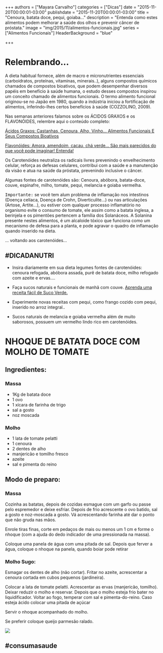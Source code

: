 +++
authors = ["Mayara Carvalho"]
categories = ["Dicas"]
date = "2015-11-20T00:00:01-03:00"
publishdate = "2015-11-20T00:00:01-03:00"
title = "Cenoura, batata doce, pequi, goiaba..."
description = "Entenda como estes alimentos podem melhorar a saúde dos olhos e prevenir câncer de próstata."
image = "img/2015/11/alimentos-funcionais.jpg"
series = ["Alimentos Funcionais"]
  HeaderBackground = "blue"

+++


# Relembrando...

A dieta habitual fornece, além de macro e micronutrientes essenciais (carboidratos, proteínas, vitaminas, minerais..), alguns compostos químicos chamados de compostos bioativos, que podem desempenhar diversos papéis em benefício à saúde humana, o estudo desses compostos inspirou um conceito chamado de alimentos funcionais. O termo alimento funcional originou-se no Japão em 1980, quando a indústria iniciou a fortificação de alimentos, inferindo-lhes certos benefícios à saúde (COZZOLINO, 2009).

Nas semanas anteriores falamos sobre os ÁCIDOS GRAXOS e os FLAVONÓIDES, relembre aqui o conteúdo completo:

[Ácidos Graxos: Castanhas, Cenoura, Alho, Vinho... Alimentos Funcionais E Seus Compostos Bioativos](http://blog.autoconexao.org.br/post/2015/11/alimentos-funcionais/)

[Flavonóides: Amora, amendoim, cacau, chá verde... São mais parecidos do que você pode imaginar! Entenda!](http://blog.autoconexao.org.br/post/2015/11/alimentos-funcionais-flavonoides/)


Os Carotenóides neutraliza os radicais livres prevenindo o envelhecimento celular, reforça as defesas celulares, contribui com a saúde e a manutenção da visão e atua na saúde da próstata, prevenindo inclusive o câncer.

Algumas fontes de carotenóides são: Cenoura, abóbora, batata-doce, couve, espinafre, milho, tomate, pequi, melancia e goiaba vermelha.

<kbd>Importante:</kbd> se você tem alum problema de inflamação nos intestinos (Doença celíaca, Doença de Crohn, Diverticulite...) ou nas articulações (Artose, Artite...), ou estiver com qualquer processo inflamatório no organismo evite o consumo de tomate, ele assim como a batata inglesa, a berinjela e os pimentões pertencem a família dos Solanáceos. A Solanina presente nestes alimentos, é um alcaloide tóxico que funciona como um mecanismo de defesa para a planta, e pode agravar o quadro de inflamação quando inserido na dieta.

... voltando aos carotenóides...

## #DICADANUTRI

- Insira diariamente em sua dieta legumes fontes de carotenóides: cenoura refogada, abóbora assada, purê de batata doce, milho refogado com azeite e ervas....

- Faça sucos naturais e funcionais de manhã com couve. [Aprenda uma receita fácil de Suco Verde.](http://blog.autoconexao.org.br/post/2015/09/suco-verde/)

- Experimente novas receitas com pequi, como frango cozido com pequi, inserido no arroz integral..

- Sucos naturais de melancia e goiaba vermelha além de muito saborosos, possuem um vermelho lindo rico em carotenóides.


# NHOQUE DE BATATA DOCE COM MOLHO DE TOMATE

## Ingredientes:

### Massa

- 1Kg de batata doce
- 1 ovo
- 1 xícara de farinha de trigo
- sal a gosto
- noz moscada

### Molho

- 1 lata de tomate pelatti
- 1 cenoura
- 2 dentes de alho
- manjericão e tomilho fresco
- azeite
- sal e pimenta do reino

## Modo de preparo:

### Massa

Cozinha as batatas, depois de cozidas esmague com um garfo ou passe pelo espremedor e deixe esfriar. Depois de frio acrescente o ovo batido, sal a gosto e noz-moscada a gosto. Vá acrescentando farinha até dar o ponto que não gruda nas mãos.

Enrole tiras finas, corte em pedaços de mais ou menos um 1 cm e forme o nhoque (com a ajuda do dedo indicador de uma pressionada na massa).

Coloque uma panela de água com uma pitada de sal.
Depois que ferver a água, coloque o nhoque na panela, quando boiar pode retirar

### Molho Sugo:

Esmagar os dentes de alho (não cortar). Fritar no azeite, acrescentar a cenoura cortada em cubos pequenos (jardineira).

Colocar a lata de tomate pelatti. Acrescentar as ervas (manjericão, tomilho). Deixar reduzir o molho e reservar. Depois que o molho esteja frio bater no liquidificador. Voltar ao fogo, temperar com sal e pimenta-do-reino. Caso esteja ácido colocar uma pitada de açúcar

Servir o nhoque acompanhado do molho.

Se preferir coloque queijo parmesão ralado.

![](https://s3-sa-east-1.amazonaws.com/blog.autoconexao.org.br/img/2015/11/gnocchi_de_batata_doce.jpg)

## #consumasaude

